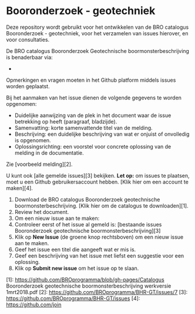 # Booronderzoek - geotechniek
Deze repository wordt gebruikt voor het ontwikkelen van de BRO catalogus Booronderzoek - geotechniek, voor het verzamelen van issues hierover, en voor consultaties. 

De BRO catalogus Booronderzoek Geotechnische boormonsterbeschrijving is benaderbaar via:
- [BRO catalogus Booronderzoek Geotechnische boormonsterbeschrijving]: [1]

Opmerkingen en vragen moeten in het Github platform middels issues worden geplaatst. 

Bij het aanmaken van het issue dienen de volgende gegevens te worden opgenomen:

- Duidelijke aanwijzing van de plek in het document waar de issue betrekking op heeft (paragraaf, bladzijde).
- Samenvatting: korte samenvattende titel van de melding.
- Beschrijving: een duidelijke beschrijving van wat er onjuist of onvolledig is opgenomen.
- Oplossingsrichting: een voorstel voor concrete oplossing van de melding in de documentatie.

Zie [voorbeeld melding][2].

U kunt ook [alle gemelde issues][3] bekijken.
**Let op:** om issues te plaatsen, moet u een Github gebruikersaccount hebben. [Klik hier om een account te maken][4]. 

1. Download de BRO catalogus Booronderzoek geotechnische boormonsterbeschrijving. [Klik hier om de catalogus te downloaden][1]. 
2. Review het document.
3. Om een nieuw issue aan te maken: 
4. Controleer eerst of het issue al gemeld is: [bestaande issues Booronderzoek geotechnische boormonsterbeschrijving][3]
5. Klik op **New Issue** (de groene knop rechtsboven) om een nieuw issue aan te maken.
6. Geef het issue een titel die aangeeft wat er mis is.
7. Geef een beschrijving van het issue met liefst een suggestie voor een oplossing.
8. Klik op **Submit new issue** om het issue op te slaan. 
  

[1]: https://github.com/BROprogramma/blob/gh-pages/Catalogus Booronderzoek geotechnische boormonsterbeschrijving werkversie 1mrt2018.pdf
[2]: https://github.com/BROprogramma/BHR-GT/issues/7
[3]: https://github.com/BROprogramma/BHR-GT/issues
[4]: https://github.com/join
